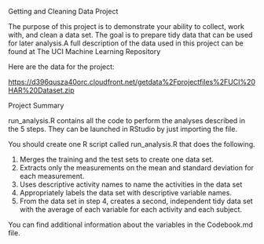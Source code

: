 

Getting and Cleaning Data Project

The purpose of this project is to demonstrate your ability to collect, work with, and clean a data set. The goal is to prepare tidy data that can be used for later analysis.A full description of the data used in this project can be found at The UCI Machine Learning Repository

Here are the data for the project:

https://d396qusza40orc.cloudfront.net/getdata%2Fprojectfiles%2FUCI%20HAR%20Dataset.zip

Project Summary

run_analysis.R contains all the code to perform the analyses described in the 5 steps. They can be launched in RStudio by just importing the file.

You should create one R script called run_analysis.R that does the following.

   1. Merges the training and the test sets to create one data set.
   2. Extracts only the measurements on the mean and standard deviation for each measurement.
   3. Uses descriptive activity names to name the activities in the data set
   4. Appropriately labels the data set with descriptive variable names.
   5. From the data set in step 4, creates a second, independent tidy data set with the average of each variable for each activity and each subject.

You can find additional information about the variables in the Codebook.md file.
